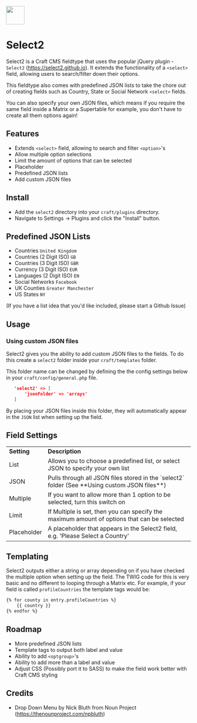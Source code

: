 <img src="https://raw.githubusercontent.com/madebyshape/select2/master/screenshots/icon.png" width="50">

# Select2

Select2 is a Craft CMS fieldtype that uses the popular jQuery plugin - `Select2` (https://select2.github.io). It extends the functionality of a `<select>` field, allowing users to search/filter down their options.

This fieldtype also comes with predefined JSON lists to take the chore out of creating fields such as Country, State or Social Network `<select>` fields. 

You can also specify your own JSON files, which means if you require the same field inside a Matrix or a Supertable for example, you don't have to create all them options again!

## Features

- Extends `<select>` field, allowing to search and filter `<option>`'s
- Allow multiple option selections
- Limit the amount of options that can be selected
- Placeholder
- Predefined JSON lists
- Add custom JSON files

## Install

- Add the `select2` directory into your `craft/plugins` directory.
- Navigate to Settings -> Plugins and click the "Install" button.

## Predefined JSON Lists

- Countries `United Kingdom`
- Countries (2 Digit ISO) `GB`
- Countries (3 Digit ISO) `GBR`
- Currency (3 Digit ISO) `EUR`
- Languages (2 Digit ISO) `EN`
- Social Networks `Facebook`
- UK Counties `Greater Manchester`
- US States `NY`

(If you have a list idea that you'd like included, please start a Github Issue)

## Usage

### Using custom JSON files

Select2 gives you the ability to add custom JSON files to the fields. To do this create a `select2` folder inside your `craft/templates` folder. 

This folder name can be changed by defining the the config settings below in your `craft/config/general.php` file.

```json
   'select2' => [
	   'jsonFolder' => 'arrays'
   ]
```
   
By placing your JSON files inside this folder, they will automatically appear in the `JSON` list when setting up the field.

## Field Settings

<table>
	<tr>
		<td><strong>Setting</strong></td>
		<td><strong>Description</strong></td>
	</tr>
	<tr>
		<td>List</td>
		<td>Allows you to choose a predefined list, or select JSON to specify your own list</td>
	</tr>
	<tr>
		<td>JSON</td>
		<td>Pulls through all JSON files stored in the `select2` folder (See **Using custom JSON files**)</td>
	</tr>
	<tr>
		<td>Multiple</td>
		<td>If you want to allow more than 1 option to be selected, turn this switch on</td>
	</tr>
	<tr>
		<td>Limit</td>
		<td>If Multiple is set, then you can specify the maximum amount of options that can be selected</td>
	</tr>
	<tr>
		<td>Placeholder</td>
		<td>A placeholder that appears in the Select2 field, e.g. 'Please Select a Country'</td>
	</tr>
</table>

## Templating

Select2 outputs either a string or array depending on if you have checked the multiple option when setting up the field. The TWIG code for this is very basic and no different to looping through a Matrix etc. For example, if your field is called `profileCountries` the template tags would be:

```HTML
{% for county in entry.profileCountries %}
	{{ country }}
{% endfor %}
```

## Roadmap

- More predefined JSON lists
- Template tags to output both label and value
- Ability to add `<optgroup>`'s
- Ability to add more than a label and value
- Adjust CSS (Possibly port it to SASS) to make the field work better with Craft CMS styling

## Credits

- Drop Down Menu by Nick Bluth from Noun Project (https://thenounproject.com/npbluth)